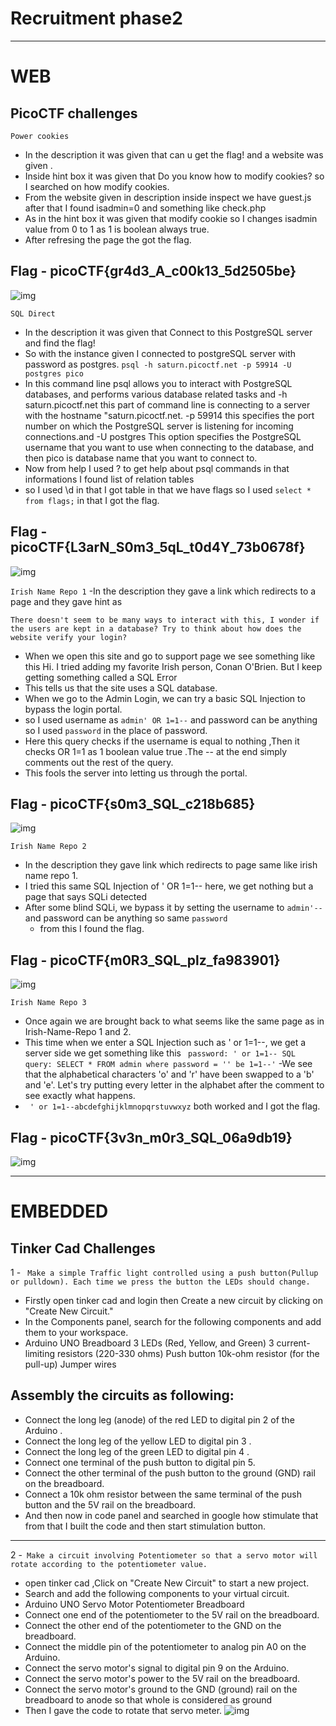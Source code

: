 # Recruitment phase2
------------------------------------------------------------------------------
# WEB
## PicoCTF challenges
```Power cookies```
- In the description it was given that can u get the flag! and a website was given .
- Inside hint box it was given that Do you know how to modify cookies? so I searched on how modify cookies.
- From the website given in description inside inspect we have guest.js after that I found isadmin=0  and something like check.php
- As in the hint box it was given that modify cookie so I changes isadmin value from 0 to 1 as 1 is boolean always true.
- After refresing the page the got the flag.
## Flag - picoCTF{gr4d3_A_c00k13_5d2505be}
![img](https://github.com/Sreehithavarma23/Sreehithavarma_wiredCTFrecruitment23/blob/main/screenshots/powercookie.png)

```SQL Direct```
- In the description it was given that Connect to this PostgreSQL server and find the flag!
- So with the instance given I connected to postgreSQL server with password as postgres.
```psql -h saturn.picoctf.net -p 59914 -U postgres pico```
- In this command line psql allows you to interact with PostgreSQL databases, and performs various database related tasks
  and -h saturn.picoctf.net this part of command line is connecting to a server with the hostname "saturn.picoctf.net.
-p 59914 this specifies the port number on which the PostgreSQL server is listening for incoming connections.and -U postgres This option specifies the PostgreSQL username that you want to use when connecting to the database, and then pico is database name that you want to connect to.
- Now from help I used \? to get help about psql commands in that informations I found list of relation tables
- so I used \d  in that I got table in that we have flags so I used ```select * from flags;``` in that I got the flag.
## Flag - picoCTF{L3arN_S0m3_5qL_t0d4Y_73b0678f}
![img](https://github.com/Sreehithavarma23/Sreehithavarma_wiredCTFrecruitment23/blob/main/screenshots/sql%20direct.png)

```Irish Name Repo 1```
-In the description they gave a link which redirects to a page and they gave hint as 

    There doesn't seem to be many ways to interact with this, I wonder if the users are kept in a database? Try to think about how does the website verify your login?

- When we open this site and go to support page we see something like this Hi. I tried adding my favorite Irish person, Conan O'Brien. But I keep getting something called a SQL Error
-  This tells us that the site uses a SQL database.
- When we go to the Admin Login, we can try a basic SQL Injection to bypass the login portal.
- so I used username as ```admin' OR 1=1--``` and password can be anything so I used ```password``` in the place of password.
- Here this  query checks if the username is equal to nothing ,Then it checks OR 1=1 as 1 boolean value true .The -- at the end simply comments out the rest of the query.
- This fools the server into letting us through the portal.
## Flag -  picoCTF{s0m3_SQL_c218b685}
![img](https://github.com/Sreehithavarma23/Sreehithavarma_wiredCTFrecruitment23/blob/main/screenshots/irish%20name%20repo1.png)


```Irish Name Repo 2```
- In the description they gave link which redirects to page same like irish name repo 1.
- I tried this same SQL Injection of ' OR 1=1-- here, we get nothing but a page that says SQLi detected
- After some blind SQLi, we bypass it by setting the username to ```admin'--``` and password can be anything so same ```password```
  - from this I found the flag.
## Flag - picoCTF{m0R3_SQL_plz_fa983901}
![img](https://github.com/Sreehithavarma23/Sreehithavarma_wiredCTFrecruitment23/blob/main/screenshots/irish%20name%20repo2.png)


```Irish Name Repo 3```
- Once again we are brought back to what seems like the same page as in Irish-Name-Repo 1 and 2.
-  This time when we enter a SQL Injection such as ' or 1=1--, we get a server side we get something like this
``` password: ' or 1=1-- SQL query: SELECT * FROM admin where password = '' be 1=1--'```
-We see that the alphabetical characters 'o' and 'r' have been swapped to a 'b' and 'e'. Let's try putting every letter in the alphabet after the comment to see exactly what happens.
- ``` ' or 1=1--abcdefghijklmnopqrstuvwxyz``` both worked and I got the flag.
## Flag - picoCTF{3v3n_m0r3_SQL_06a9db19}
![img](https://github.com/Sreehithavarma23/Sreehithavarma_wiredCTFrecruitment23/blob/main/screenshots/irish%20name%20repo%203.png)

----------------------------------------------------------------------------------------------------------------------------------------------------------------------------------------------------------------------------------------------------------------------
# EMBEDDED
## Tinker Cad Challenges
1 - ``` Make a simple Traffic light controlled using a push button(Pullup or pulldown). Each time we press the button the LEDs should change.```

- Firstly open tinker cad and login then Create a new circuit by clicking on "Create New Circuit."
- In the Components panel, search for the following components and add them to your workspace.
-  Arduino UNO
    Breadboard
    3 LEDs (Red, Yellow, and Green)
    3 current-limiting resistors (220-330 ohms)
    Push button
    10k-ohm resistor (for the pull-up)
    Jumper wires
##  Assembly the circuits as following:
- Connect the long leg (anode) of the red LED to digital pin 2 of the Arduino .    
- Connect the long leg of the yellow LED to digital pin 3 .
- Connect the long leg of the green LED to digital pin 4 .
- Connect one terminal of the push button to digital pin 5.
- Connect the other terminal of the push button to the ground (GND) rail on the breadboard.
- Connect a 10k ohm resistor between the same terminal of the push button and the 5V rail on the breadboard.
- And then now in code panel and searched in google how stimulate that from that I built the code and then start stimulation button.
--------------------------------------------------------------------------------------------------------------------------------  
2 -``` Make a circuit involving Potentiometer so that a servo motor will rotate according to the potentiometer value.```
- open tinker cad ,Click on "Create New Circuit" to start a new project.
- Search and add the following components to your virtual circuit.
-  Arduino UNO
    Servo Motor
    Potentiometer
    Breadboard
  - Connect one end of the potentiometer to the 5V rail on the breadboard.
  - Connect the other end of the potentiometer to the GND on the breadboard.
  - Connect the middle pin of the potentiometer to analog pin A0 on the Arduino.
  - Connect the servo motor's signal  to digital pin 9 on the Arduino.
  -  Connect the servo motor's power to the 5V rail on the breadboard.
  -  Connect the servo motor's ground to the GND (ground) rail on the breadboard to anode so that whole is considered as ground
  - Then I gave the code to rotate that servo meter.
![img](https://github.com/Sreehithavarma23/Sreehithavarma_wiredCTFrecruitment23/blob/main/screenshots/Screenshot%20from%202023-09-09%2017-47-02.png)
